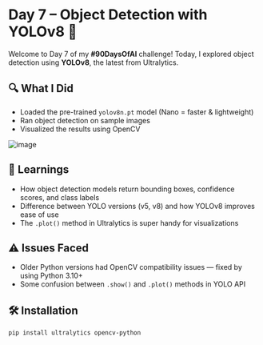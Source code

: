 # Day 7 – Object Detection with YOLOv8 🚀

Welcome to Day 7 of my **#90DaysOfAI** challenge! Today, I explored object detection using **YOLOv8**, the latest from Ultralytics.

## 🔍 What I Did

- Loaded the pre-trained `yolov8n.pt` model (Nano = faster & lightweight)
- Ran object detection on sample images
- Visualized the results using OpenCV

![image](https://github.com/user-attachments/assets/6150bf49-41fd-4071-9c31-c468a5695c2b)

## 🧠 Learnings

- How object detection models return bounding boxes, confidence scores, and class labels
- Difference between YOLO versions (v5, v8) and how YOLOv8 improves ease of use
- The `.plot()` method in Ultralytics is super handy for visualizations

## ⚠️ Issues Faced

- Older Python versions had OpenCV compatibility issues — fixed by using Python 3.10+
- Some confusion between `.show()` and `.plot()` methods in YOLO API

## 🛠️ Installation

```bash
pip install ultralytics opencv-python
